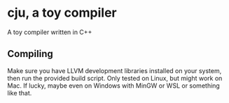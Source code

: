# cju, a toy compiler

A toy compiler written in C++

## Compiling

Make sure you have LLVM development libraries installed on your system, then run the provided build script. Only tested on Linux, but might work on Mac. If lucky, maybe even on Windows with MinGW or WSL or something like that.